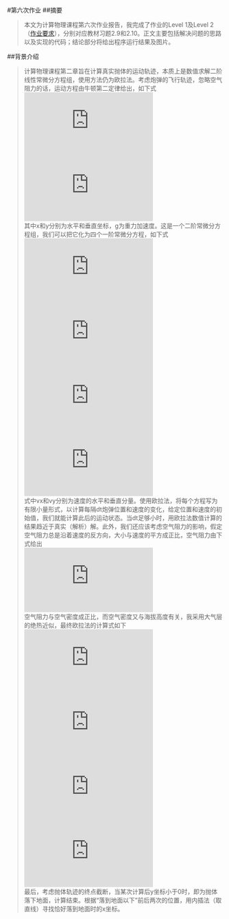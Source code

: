 #第六次作业
##摘要
>本文为计算物理课程第六次作业报告，我完成了作业的Level 1及Level 2（[作业要求](https://github.com/caihao/computational_physics_whu/blob/master/Exercises.md)），分别对应教材习题2.9和2.10。正文主要包括解决问题的思路以及实现的代码；结论部分将给出程序运行结果及图片。

##背景介绍
>计算物理课程第二章旨在计算真实抛体的运动轨迹，本质上是数值求解二阶线性常微分方程组，使用方法仍为欧拉法。考虑炮弹的飞行轨迹，忽略空气阻力的话，运动方程由牛顿第二定律给出，如下式  
        ![](http://latex.codecogs.com/gif.latex?%5Cfrac%7Bd%5E2x%7D%7Bdt%5E2%7D%3D0)  
![](http://latex.codecogs.com/gif.latex?%5Cfrac%7Bd%5E2y%7D%7Bdt%5E2%7D%3D-g)  
其中x和y分别为水平和垂直坐标，g为重力加速度。这是一个二阶常微分方程组，我们可以把它化为四个一阶常微分方程，如下式  
![](http://latex.codecogs.com/gif.latex?%5Cfrac%7B%5Cmathrm%7Bd%7Dx%20%7D%7B%5Cmathrm%7Bd%7D%20t%7D%3Dv_%7Bx%7D)  
![](http://latex.codecogs.com/gif.latex?%5Cfrac%7B%5Cmathrm%7Bd%7Dv_%7Bx%7D%20%7D%7B%5Cmathrm%7Bd%7D%20t%7D%3D0)  
![](http://latex.codecogs.com/gif.latex?%5Cfrac%7B%5Cmathrm%7Bd%7Dy%20%7D%7B%5Cmathrm%7Bd%7D%20t%7D%3Dv_%7By%7D)  
![](http://latex.codecogs.com/gif.latex?%5Cfrac%7B%5Cmathrm%7Bd%7Dv_%7By%7D%20%7D%7B%5Cmathrm%7Bd%7D%20t%7D%3D-g)  
式中vx和vy分别为速度的水平和垂直分量。使用欧拉法，将每个方程写为有限小量形式，以计算每隔dt炮弹位置和速度的变化，给定位置和速度的初始值，我们就能计算此后的运动状态。当dt足够小时，用欧拉法数值计算的结果趋近于真实（解析）解。此外，我们还应该考虑空气阻力的影响，假定空气阻力总是沿着速度的反方向，大小与速度的平方成正比，空气阻力由下式给出  
![](http://latex.codecogs.com/gif.latex?F_%7Bdrag%7D%3D-B_%7B2%7Dv%5E2)  
空气阻力与空气密度成正比，而空气密度又与海拔高度有关，我采用大气层的绝热近似，最终欧拉法的计算式如下  
![](http://latex.codecogs.com/gif.latex?x_%7Bi&plus;1%7D%3Dx_%7Bi%7D&plus;v_%7Bx%2Ci%7D%7D%5CDelta%20t)  
![](http://latex.codecogs.com/gif.latex?v_%7Bx%2Ci&plus;1%7D%3Dv_%7Bx%2Ci%7D&plus;%5Cleft%20%28%201-%5Cfrac%7Bay%7D%7BT_%7B0%7D%7D%20%5Cright%20%29%5E%7B%5Calpha%20%7D%5Cfrac%7BF_%7Bdrag%7D%7D%7Bm%7D%5CDelta%20t)  
![](http://latex.codecogs.com/gif.latex?y_%7Bi&plus;1%7D%3Dy_%7Bi%7D&plus;v_%7By%2Ci%7D%7D%5CDelta%20t)  
![](http://latex.codecogs.com/gif.latex?v_%7Bx%2Ci&plus;1%7D%3Dv_%7Bx%2Ci%7D&plus;%5Cleft%20%28%201-%5Cfrac%7Bay%7D%7BT_%7B0%7D%7D%20%5Cright%20%29%5E%7B%5Calpha%20%7D%5Cfrac%7BF_%7Bdrag%7D%7D%7Bm%7D%5CDelta%20t-g%5CDelta%20t)  
最后，考虑抛体轨迹的终点截断，当某次计算后y坐标小于0时，即为抛体落下地面，计算结束。根据“落到地面以下”前后两次的位置，用内插法（取直线）寻找恰好落到地面时的x坐标。
